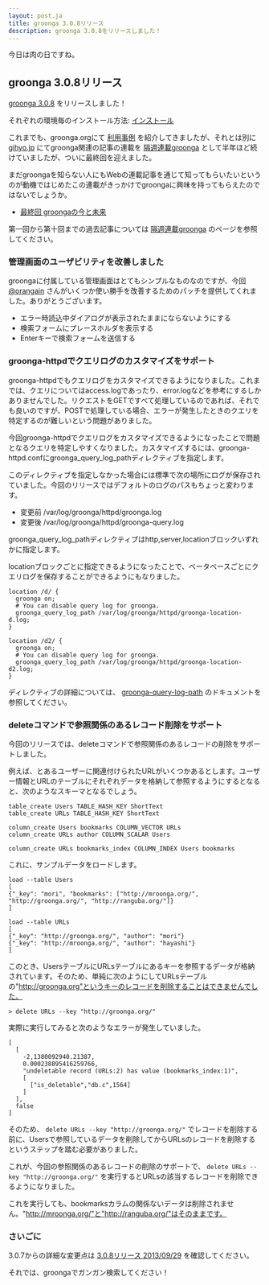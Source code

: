 ```yaml
---
layout: post.ja
title: groonga 3.0.8リリース
description: groonga 3.0.8をリリースしました！
---
```


今日は肉の日ですね。

groonga 3.0.8リリース
---------------------

[groonga 3.0.8](/ja/docs/news.html#release-3-0-8) をリリースしました！

それぞれの環境毎のインストール方法:
[インストール](/ja/docs/install.html)

これまでも、groonga.orgにて [利用事例](http://groonga.org/ja/users/)
を紹介してきましたが、それとは別に [gihyo.jp](http://gihyo.jp/)
にてgroonga関連の記事の連載を
[隔週連載groonga](http://gihyo.jp/dev/clip/01/groonga)
として半年ほど続けていましたが、ついに最終回を迎えました。

まだgroongaを知らない人にもWebの連載記事を通じて知ってもらいたいというのが動機ではじめたこの連載がきっかけでgroongaに興味を持ってもらえたのではないでしょうか。

-   [最終回 groongaの今と未来](http://gihyo.jp/dev/clip/01/groonga/0011)

第一回から第十回までの過去記事については
[隔週連載groonga](http://gihyo.jp/dev/clip/01/groonga)
のページを参照してください。

### 管理画面のユーザビリティを改善しました

groongaに付属している管理画面はとてもシンプルなものなのですが、今回
[@orangain](https://twitter.com/orangain)
さんがいくつか使い勝手を改善するためのパッチを提供してくれました。ありがとうございます。

-   エラー時読込中ダイアログが表示されたままにならないようにする
-   検索フォームにプレースホルダを表示する
-   Enterキーで検索フォームを送信する

### groonga-httpdでクエリログのカスタマイズをサポート

groonga-httpdでもクエリログをカスタマイズできるようになりました。これまでは、クエリについてはaccess.logであったり、error.logなどを参考にするしかありませんでした。リクエストをGETですべて処理しているのであれば、それでも良いのですが、POSTで処理している場合、エラーが発生したときのクエリを特定するのが難しいという問題がありました。

今回groonga-httpdでクエリログをカスタマイズできるようになったことで問題となるクエリを特定しやすくなりました。カスタマイズするには、groonga-httpd.confにgroonga_query_log_pathディレクティブを指定します。

このディレクティブを指定しなかった場合には標準で次の場所にログが保存されていました。今回のリリースではデフォルトのログのパスもちょっと変わります。

-   変更前 /var/log/groonga/httpd/groonga.log
-   変更後 /var/log/groonga/httpd/groonga-query.log

groonga_query_log_pathディレクティブはhttp,server,locationブロックいずれかに指定します。

locationブロックごとに指定できるようになったことで、ベータベースごとにクエリログを保存することができるようにもなりました。

    location /d/ {
      groonga on;
      # You can disable query log for groonga.
      groonga_query_log_path /var/log/groonga/httpd/groonga-location-d.log;
    }

    location /d2/ {
      groonga on;
      # You can disable query log for groonga.
      groonga_query_log_path /var/log/groonga/httpd/groonga-location-d2.log;
    }

ディレクティブの詳細については、
[groonga-query-log-path](http://groonga.org/ja/docs/reference/executables/groonga-httpd.html#groonga-query-log-path)
のドキュメントを参照してください。

### deleteコマンドで参照関係のあるレコード削除をサポート

今回のリリースでは、deleteコマンドで参照関係のあるレコードの削除をサポートしました。

例えば、とあるユーザーに関連付けられたURLがいくつかあるとします。ユーザー情報とURLのテーブルにそれぞれデータを格納して参照するようにするとなると、次のようなスキーマとなるでしょう。

    table_create Users TABLE_HASH_KEY ShortText
    table_create URLs TABLE_HASH_KEY ShortText

    column_create Users bookmarks COLUMN_VECTOR URLs
    column_create URLs author COLUMN_SCALAR Users

    column_create URLs bookmarks_index COLUMN_INDEX Users bookmarks

これに、サンプルデータをロードします。

    load --table Users
    [
    {"_key": "mori", "bookmarks": ["http://mroonga.org/", "http://groonga.org/", "http://ranguba.org/"]}
    ]

    load --table URLs
    [
    {"_key": "http://groonga.org/", "author": "mori"}
    {"_key": "http://mroonga.org/", "author": "hayashi"}
    ]

このとき、UsersテーブルにURLsテーブルにあるキーを参照するデータが格納されています。そのため、単純に次のようにしてURLsテーブルの"http://groonga.org"というキーのレコードを削除することはできませんでした。

    > delete URLs --key "http://groonga.org/"

実際に実行してみると次のようなエラーが発生していました。

    [
      [
        -2,1380092940.21387,
        0.000238895416259766,
        "undeletable record (URLs:2) has value (bookmarks_index:1)",
        [
          ["is_deletable","db.c",1564]
        ]
      ],
      false
    ]

そのため、 `delete URLs --key "http://groonga.org/"`
でレコードを削除する前に、Usersで参照しているデータを削除してからURLsのレコードを削除するというステップを踏む必要がありました。

これが、今回の参照関係のあるレコードの削除のサポートで、
`delete URLs --key "http://groonga.org/"`
を実行するとURLsの該当するレコードを削除できるようになりました。

これを実行しても、bookmarksカラムの関係ないデータは削除されません。"http://mroonga.org/"と"http://ranguba.org/"はそのままです。

### さいごに

3.0.7からの詳細な変更点は [3.0.8リリース
2013/09/29](/ja/docs/news.html#release-3-0-8) を確認してください。

それでは、groongaでガンガン検索してください！
